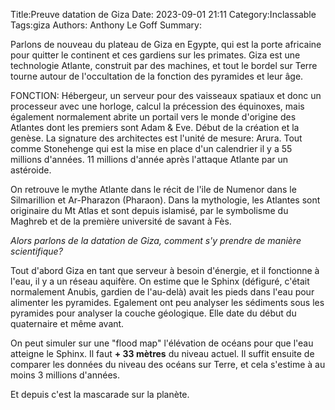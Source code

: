 Title:Preuve datation de Giza
Date: 2023-09-01 21:11
Category:Inclassable
Tags:giza
Authors: Anthony Le Goff
Summary:

Parlons de nouveau du plateau de Giza en Egypte, qui est la porte africaine pour quitter le continent et ces gardiens sur les primates. Giza est une technologie Atlante, construit par des machines, et tout le bordel sur Terre tourne autour de l'occultation de la fonction des pyramides et leur âge.

FONCTION: Hébergeur, un serveur pour des vaisseaux spatiaux et donc un processeur avec une horloge, calcul la précession des équinoxes, mais également normalement abrite un portail vers le monde d'origine des Atlantes dont les premiers sont Adam & Eve. Début de la création et la genèse. La signature des architectes est l'unité de mesure: Arura. Tout comme Stonehenge qui est la mise en place d'un calendrier il y a 55 millions d'années. 11 millions d'année après l'attaque Atlante par un astéroide.

On retrouve le mythe Atlante dans le récit de l'ile de Numenor dans le Silmarillion et Ar-Pharazon (Pharaon). Dans la mythologie, les Atlantes sont originaire du Mt Atlas et sont depuis islamisé, par le symbolisme du Maghreb et de la première université de savant à Fès. 

*Alors parlons de la datation de Giza, comment s'y prendre de manière scientifique?*

Tout d'abord Giza en tant que serveur à besoin d'énergie, et il fonctionne à l'eau, il y a un réseau aquifère. On estime que le Sphinx (défiguré, c'était normalement Anubis, gardien de l'au-delà) avait les pieds dans l'eau pour alimenter les pyramides. Egalement ont peu analyser les sédiments sous les pyramides pour analyser la couche géologique. Elle date du début du quaternaire et même avant.

On peut simuler sur une "flood map" l'élévation de océans pour que l'eau atteigne le Sphinx. Il faut **+ 33 mètres** du niveau actuel. Il suffit ensuite de comparer les données du niveau des océans sur Terre, et cela s'estime à au moins 3 millions d'années.

Et depuis c'est la mascarade sur la planète.